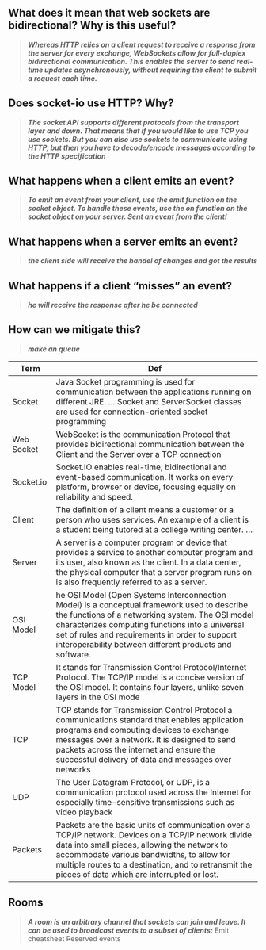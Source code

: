 ## What does it mean that web sockets are bidirectional? Why is this useful?
> ***Whereas HTTP relies on a client request to receive a response from the server for every exchange, WebSockets allow for full-duplex bidirectional communication. This enables the server to send real-time updates asynchronously, without requiring the client to submit a request each time.***

## Does socket-io use HTTP? Why?
> ***The socket API supports different protocols from the transport layer and down. That means that if you would like to use TCP you use sockets. But you can also use sockets to communicate using HTTP, but then you have to decode/encode messages according to the HTTP specification***

## What happens when a client emits an event?
> ***To emit an event from your client, use the emit function on the socket object. To handle these events, use the on function on the socket object on your server. Sent an event from the client!***

## What happens when a server emits an event?
> ***the client side will receive the handel of changes and got the results***

## What happens if a client “misses” an event?
> ***he will receive the response after he be connected***

## How can we mitigate this?
> ***make an queue***


Term|Def
----|---
Socket | Java Socket programming is used for communication between the applications running on different JRE. … Socket and ServerSocket classes are used for connection-oriented socket programming
Web Socket | WebSocket is the communication Protocol that provides bidirectional communication between the Client and the Server over a TCP connection
Socket.io | Socket.IO enables real-time, bidirectional and event-based communication. It works on every platform, browser or device, focusing equally on reliability and speed.
Client | The definition of a client means a customer or a person who uses services. An example of a client is a student being tutored at a college writing center. …
Server | A server is a computer program or device that provides a service to another computer program and its user, also known as the client. In a data center, the physical computer that a server program runs on is also frequently referred to as a server.
OSI Model | he OSI Model (Open Systems Interconnection Model) is a conceptual framework used to describe the functions of a networking system. The OSI model characterizes computing functions into a universal set of rules and requirements in order to support interoperability between different products and software.
TCP Model | It stands for Transmission Control Protocol/Internet Protocol. The TCP/IP model is a concise version of the OSI model. It contains four layers, unlike seven layers in the OSI mode
TCP | TCP stands for Transmission Control Protocol a communications standard that enables application programs and computing devices to exchange messages over a network. It is designed to send packets across the internet and ensure the successful delivery of data and messages over networks
UDP |  The User Datagram Protocol, or UDP, is a communication protocol used across the Internet for especially time-sensitive transmissions such as video playback
Packets | Packets are the basic units of communication over a TCP/IP network. Devices on a TCP/IP network divide data into small pieces, allowing the network to accommodate various bandwidths, to allow for multiple routes to a destination, and to retransmit the pieces of data which are interrupted or lost.


## Rooms

> ***A room is an arbitrary channel that sockets can join and leave. It can be used to broadcast events to a subset of clients:***
Emit cheatsheet
Reserved events

